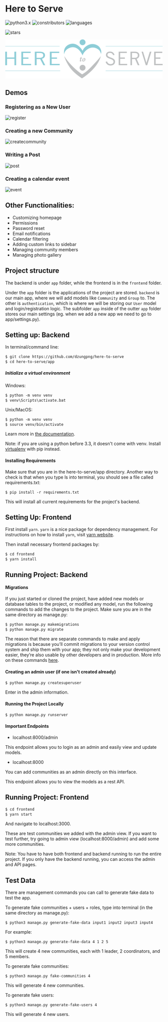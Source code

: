 # Here to Serve
![python3.x](https://img.shields.io/badge/python-3.x-brightgreen.svg)
![constributors](https://img.shields.io/github/contributors/dzungpng/here-to-serve)
![languages](https://img.shields.io/github/languages/count/dzungpng/here-to-serve)

![stars](https://img.shields.io/github/stars/dzungpng/here-to-serve?style=social)

![](images/logo-h2s.svg)

## Demos

### Registering as a New User
![register](readme_media/register.gif "register")

### Creating a new Community
![createcommunity](readme_media/create_community.gif "createcommunity")

### Writing a Post
![post](readme_media/post.gif "post")

### Creating a calendar event
![event](readme_media/create_event.gif "event")

## Other Functionalities:
- Customizing homepage
- Permissions
- Password reset
- Email notifications
- Calendar filtering
- Adding custom links to sidebar
- Managing community members
- Managing photo gallery

## Project structure

The backend is under `app` folder, while the frontend is in the `frontend` folder. <br />

Under the `app` folder is the applications of the project are stored. `backend` is our main app, 
where we will add models like `Community` and `Group` to. The other is `authentication`, which is where we 
will be storing our `User` model and login/registration logic. The subfolder `app` inside of the outter `app`
folder stores our main settings (eg. when we add a new app we need to go to app/settings.py).  


## Setting up: Backend

In terminal/command line:

```
$ git clone https://github.com/dzungpng/here-to-serve
$ cd here-to-serve/app
```

##### Initialize a virtual environment

Windows:

```
$ python -m venv venv
$ venv\Scripts\activate.bat
```

Unix/MacOS:

```
$ python -m venv venv
$ source venv/bin/activate
```

Learn more in [the documentation](https://docs.python.org/3/library/venv.html#creating-virtual-environments).

Note: if you are using a python before 3.3, it doesn't come with venv. Install [virtualenv](https://docs.python-guide.org/dev/virtualenvs/#lower-level-virtualenv) with pip instead.

#### Installing Requirements

Make sure that you are in the here-to-serve/app directory. Another way to check is that
when you type ls into terminal, you should see a file called requirements.txt:

```
$ pip install -r requirements.txt
```

This will install all current requirements for the project's backend.

## Setting Up: Frontend
First install ```yarn```. ```yarn``` is a nice package for dependency management. For instructions
on how to install ```yarn```, visit [yarn website](https://classic.yarnpkg.com/en/docs/install).

Then install necessary frontend packages by:

```
$ cd frontend
$ yarn install
```

## Running Project: Backend

#### Migrations

If you just started or cloned the project, have added new models or database tables to the project, or modified any model,
run the following commands to add the changes to the project. Make sure you are in
the same directory as manage.py:

```
$ python manage.py makemigrations
$ python manage.py migrate
```

The reason that there are separate commands to make and apply migrations is because you’ll commit migrations to your version control system and ship them with your app; they not only make your development easier, they’re also usable by other developers and in production.
More info on these commands [here](https://docs.djangoproject.com/en/3.0/ref/django-admin/#django-admin-makemigrations).

#### Creating an admin user (if one isn't created already)

```
$ python manage.py createsuperuser
```

Enter in the admin information. 

#### Running the Project Locally

```
$ python manage.py runserver
```

#### Important Endpoints

- localhost:8000/admin <br />

This endpoint allows you to login as an admin and easily view and update models.

- localhost:8000 <br />

You can add communities as an admin directly on this interface. <br />

This endpoint allows you to view the models as a rest API.


## Running Project: Frontend

```
$ cd frontend
$ yarn start
```

And navigate to localhost:3000.


These are test communities we added with the admin view. If you want to test further, 
try going to admin view (localhost:8000/admin) and add some more communities.

Note: You have to have both frontend and backend running to run the entire project. 
If you only have the backend running, you can access the admin and API pages. 

## Test Data
There are management commands you can call to generate fake data to test the app.

To generate fake communities + users + roles, type into terminal (in the same directory as manage.py):

```
$ python3 manage.py generate-fake-data input1 input2 input3 input4
```
For example: 
```
$ python3 manage.py generate-fake-data 4 1 2 5
```
This will create 4 new communities, each with 1 leader, 2 coordinators, and 5 members. 

To generate fake communities:

```
$ python3 manage.py fake-communities 4
```
This will generate 4 new communities.

To generate fake users:

```
$ python3 manage.py generate-fake-users 4
```
This will generate 4 new users.
